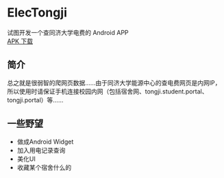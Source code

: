 # ElecTongji
试图开发一个查同济大学电费的 Android APP  
[APK 下载](http://mdzz.donggu.me/download.jsp?filepath=/home/wwwroot/mdzz.donggu.me/download/ElecTongji-1.0.apk&filename=ElecTongji-1.0.apk)  

## 简介
总之就是很弱智的爬网页数据……由于同济大学能源中心的查电费网页是内网IP，所以使用时请保证手机连接校园内网（包括宿舍网、tongji.student.portal、tongji.portal）等……

## 一些野望
+ 做成Android Widget
+ 加入用电记录查询
+ 美化UI
+ 收藏某个宿舍什么的
